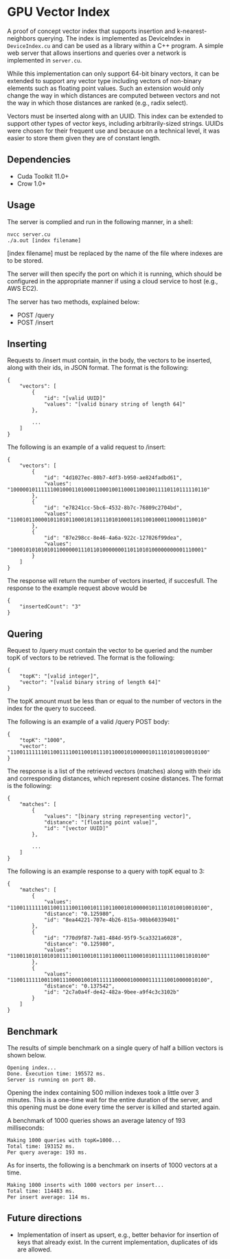 # GPU Vector Index

A proof of concept vector index that supports insertion and k-nearest-neighbors querying. The index is implemented as DeviceIndex in `DeviceIndex.cu` and can be used as a library within a C++ program. A simple web server that allows insertions and queries over a network is implemented in `server.cu`.

While this implementation can only support 64-bit binary vectors, it can be extended to support any vector type including vectors of non-binary elements such as floating point values. Such an extension would only change the way in which distances are computed between vectors and not the way in which those distances are ranked (e.g., radix select).

Vectors must be inserted along with an UUID. This index can be extended to support other types of vector keys, including arbitrarily-sized strings. UUIDs were chosen for their frequent use and because on a technical level, it was easier to store them given they are of constant length.

## Dependencies

- Cuda Toolkit 11.0+
- Crow 1.0+

## Usage

The server is complied and run in the following manner, in a shell:

    nvcc server.cu
    ./a.out [index filename]

[index filename] must be replaced by the name of the file where indexes are 
to be stored. 

The server will then specify the port on which it is running, which should be configured in the appropriate manner if using a cloud service to host (e.g., AWS EC2).

The server has two methods, explained below:

- POST /query
- POST /insert

## Inserting

Requests to /insert must contain, in the body, the vectors to be inserted, along with their ids, in JSON format. The format is the following:

    {
        "vectors": [
            {
                "id": "[valid UUID]"
                "values": "[valid binary string of length 64]"
            },

            ...
        ]
    }

The following is an example of a valid request to /insert:

    {
        "vectors": [
            {
                "id": "4d1027ec-80b7-4df3-b950-ae824fadbd61",
                "values": "1000001011111100100011010001100010011000110010011110110111110110"
            },
            {
                "id": "e78241cc-5bc6-4532-8b7c-76809c2704bd",
                "values": "110010110000101101011000101101110101000110110010001100001110010"
            },
            {
                "id": "87e298cc-8e46-4a6a-922c-127026f99dea",
                "values": "100010101010101100000011101101000000011011010100000000001110001"
            }
        ]
    }

The response will return the number of vectors inserted, if succesfull. The response to the example request above would be 

    {
        "insertedCount": "3"
    }

## Quering

Request to /query must contain the vector to be queried and the number topK of vectors to be retrieved. The format is the following:

    {
        "topK": "[valid integer]",
        "vector": "[valid binary string of length 64]"
    }

The topK amount must be less than or equal to the number of vectors in the index for the query to succeed.

The following is an example of a valid /query POST body:

    {
        "topK": "1000",
        "vector": "1100111111101100111100110010111011000101000001011101010010010100"
    }

The response is a list of the retrieved vectors (matches) along with their ids and corresponding distances, which represent cosine distances. The format is the following:

    {
        "matches": [
            {
                "values": "[binary string representing vector]",
                "distance": "[floating point value]",
                "id": "[vector UUID]"
            },
            
            ...
        ]
    }


The following is an example response to a query with topK equal to 3:


    {
        "matches": [
            {
                "values": "1100111111101100111100110010111011000101000001011101010010010100",
                "distance": "0.125980",
                "id": "8ea44221-707e-4b26-815a-90bb60339401"
            },
            {
                "id": "770d9f87-7a81-484d-95f9-5ca3321a6028",
                "distance": "0.125980",
                "values": "1100110101101010111100110010111011000111000101011111110011010100"
            },
            {
                "values": "1100111111001100111000010010111111000001000001111110010000010100",
                "distance": "0.137542",
                "id": "2c7a0a4f-de42-482a-9bee-a9f4c3c3102b"
            }
        ]
    }


## Benchmark 

The results of simple benchmark on a single query of half a billion vectors is 
shown below.

    Opening index...
    Done. Execution time: 195572 ms.
    Server is running on port 80.

Opening the index containing 500 million indexes took a little over 3 minutes. This is a one-time wait for the entire duration of the server, and this opening must be done every time the server is killed and started again. 

A benchmark of 1000 queries shows an average latency of 193 milliseconds:

    Making 1000 queries with topK=1000...
    Total time: 193152 ms.
    Per query average: 193 ms.

As for inserts, the following is a benchmark on inserts of 1000 vectors at a time.

    Making 1000 inserts with 1000 vectors per insert...
    Total time: 114483 ms.
    Per insert average: 114 ms.


## Future directions

- Implementation of insert as upsert, e.g., better behavior for insertion of keys that already exist. In the current implementation, duplicates of ids are allowed.